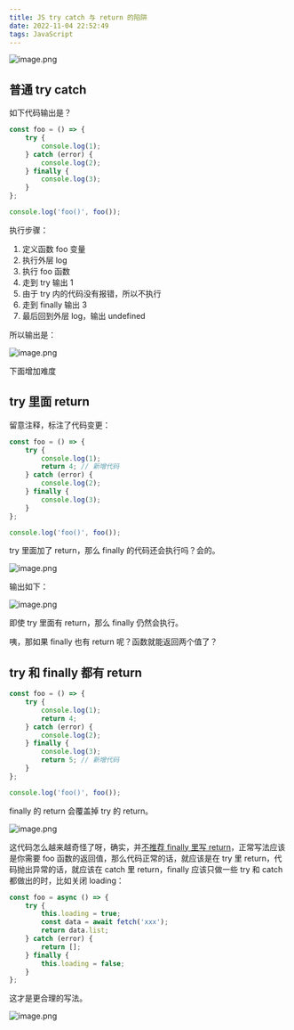 ```yaml
---
title: JS try catch 与 return 的陷阱
date: 2022-11-04 22:52:49
tags: JavaScript
---
```


![image.png](https://p9-juejin.byteimg.com/tos-cn-i-k3u1fbpfcp/159802561af04a4d8d3e5f70b83c9afa~tplv-k3u1fbpfcp-watermark.image?)

## 普通 try catch

如下代码输出是？

```js
const foo = () => {
    try {
        console.log(1);
    } catch (error) {
        console.log(2);
    } finally {
        console.log(3);
    }
};

console.log('foo()', foo());
```

执行步骤：

1. 定义函数 foo 变量
2. 执行外层 log
3. 执行 foo 函数
4. 走到 try 输出 1
5. 由于 try 内的代码没有报错，所以不执行
6. 走到 finally 输出 3
7. 最后回到外层 log，输出 undefined

所以输出是：

![image.png](https://p3-juejin.byteimg.com/tos-cn-i-k3u1fbpfcp/02d148e5ff644b2fa3b3cce800f2226e~tplv-k3u1fbpfcp-watermark.image?)

下面增加难度

## try 里面 return

留意注释，标注了代码变更：

```js
const foo = () => {
    try {
        console.log(1);
        return 4; // 新增代码
    } catch (error) {
        console.log(2);
    } finally {
        console.log(3);
    }
};

console.log('foo()', foo());
```

try 里面加了 return，那么 finally 的代码还会执行吗？会的。

![image.png](https://p3-juejin.byteimg.com/tos-cn-i-k3u1fbpfcp/6f43c93d67484e2a8bdef048d44f40bf~tplv-k3u1fbpfcp-watermark.image?)

输出如下：

![image.png](https://p3-juejin.byteimg.com/tos-cn-i-k3u1fbpfcp/17553567633e42b7a988a7bc7b6ba22e~tplv-k3u1fbpfcp-watermark.image?)

即使 try 里面有 return，那么 finally 仍然会执行。

咦，那如果 finally 也有 return 呢？函数就能返回两个值了？

## try 和 finally 都有 return

```js
const foo = () => {
    try {
        console.log(1);
        return 4;
    } catch (error) {
        console.log(2);
    } finally {
        console.log(3);
        return 5; // 新增代码
    }
};

console.log('foo()', foo());
```

finally 的 return 会覆盖掉 try 的 return。

![image.png](https://p3-juejin.byteimg.com/tos-cn-i-k3u1fbpfcp/f6b1c00e995d44fcaea52e403ff8d0a3~tplv-k3u1fbpfcp-watermark.image?)

这代码怎么越来越奇怪了呀，确实，并[不推荐 finally 里写 return](https://eslint.org/docs/latest/rules/no-unsafe-finally)，正常写法应该是你需要 foo 函数的返回值，那么代码正常的话，就应该是在 try 里 return，代码抛出异常的话，就应该在 catch 里 return，finally 应该只做一些 try 和 catch 都做出的时，比如关闭 loading：

```js
const foo = async () => {
    try {
        this.loading = true;
        const data = await fetch('xxx');
        return data.list;
    } catch (error) {
        return [];
    } finally {
        this.loading = false;
    }
};
```

这才是更合理的写法。

![image.png](https://p6-juejin.byteimg.com/tos-cn-i-k3u1fbpfcp/9a43f9c6f5ad4efeaba16a7b22271308~tplv-k3u1fbpfcp-watermark.image?)
